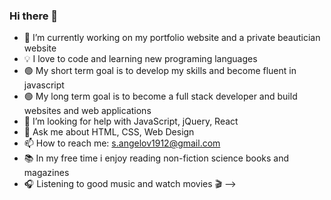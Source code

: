 ### Hi there 👋

- 🔭 I’m currently working on my portfolio website and a private beautician website
- 💡 I love to code and learning new programing languages
- 🟢 My short term goal is to develop my skills and become fluent in javascript
- 🟢 My long term goal is to become a full stack developer and build websites and web applications
- 🤔 I’m looking for help with JavaScript, jQuery, React
- 💬 Ask me about HTML, CSS, Web Design
- 📫 How to reach me: s.angelov1912@gmail.com
- 📚 In my free time i enjoy reading non-fiction science books and magazines
- 🎧 Listening to good music and watch movies 🎬
-->
